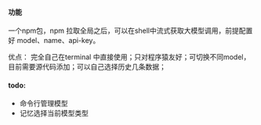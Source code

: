 
#### 功能
一个npm包，npm 拉取全局之后，可以在shell中流式获取大模型调用，前提配置好 model、name、api-key。

优点： 完全自己在terminal 中直接使用；只对程序猿友好；可切换不同model，目前需要源代码添加；可以自己选择历史几条数据；

#### todo:
* 命令行管理模型
* 记忆选择当前模型类型
